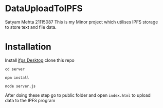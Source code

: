 # DataUploadToIPFS
Satyam Mehta 21115087
This is my Minor project which utilises IPFS storage to store text and file data.
# Installation 
Install [ifps Desktop](https://docs.ipfs.tech/install/ipfs-desktop/)
clone this repo
``` npm
cd server
```
```
npm install
```
```
node server.js
```

After doing these step go to public folder and open `index.html` to upload data to the IPFS program 
